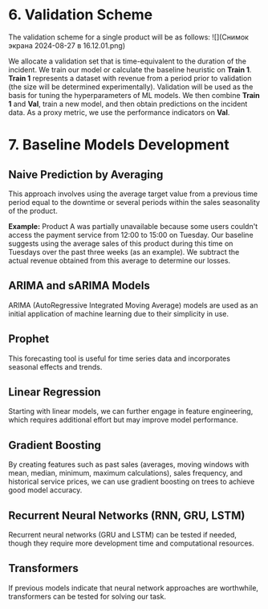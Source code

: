 # 6. Validation Scheme

The validation scheme for a single product will be as follows:
![](Снимок экрана 2024-08-27 в 16.12.01.png)

We allocate a validation set that is time-equivalent to the duration of the incident. We train our model or calculate the baseline heuristic on **Train 1**. **Train 1** represents a dataset with revenue from a period prior to validation (the size will be determined experimentally). Validation will be used as the basis for tuning the hyperparameters of ML models. We then combine **Train 1** and **Val**, train a new model, and then obtain predictions on the incident data. As a proxy metric, we use the performance indicators on **Val**.

# 7. Baseline Models Development

## Naive Prediction by Averaging

This approach involves using the average target value from a previous time period equal to the downtime or several periods within the sales seasonality of the product.

**Example:** Product A was partially unavailable because some users couldn't access the payment service from 12:00 to 15:00 on Tuesday. Our baseline suggests using the average sales of this product during this time on Tuesdays over the past three weeks (as an example). We subtract the actual revenue obtained from this average to determine our losses.

## ARIMA and sARIMA Models

ARIMA (AutoRegressive Integrated Moving Average) models are used as an initial application of machine learning due to their simplicity in use.

## Prophet

This forecasting tool is useful for time series data and incorporates seasonal effects and trends.

## Linear Regression

Starting with linear models, we can further engage in feature engineering, which requires additional effort but may improve model performance.

## Gradient Boosting

By creating features such as past sales (averages, moving windows with mean, median, minimum, maximum calculations), sales frequency, and historical service prices, we can use gradient boosting on trees to achieve good model accuracy.

## Recurrent Neural Networks (RNN, GRU, LSTM)

Recurrent neural networks (GRU and LSTM) can be tested if needed, though they require more development time and computational resources.

## Transformers

If previous models indicate that neural network approaches are worthwhile, transformers can be tested for solving our task.
